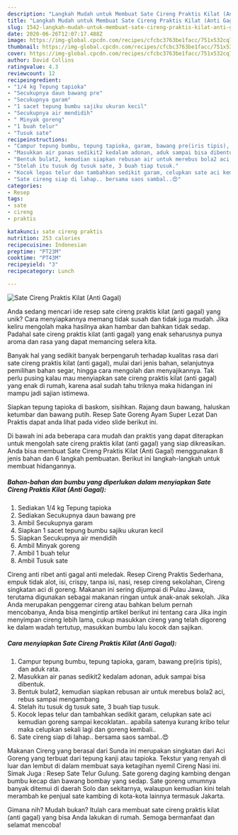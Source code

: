```yaml
---
description: "Langkah Mudah untuk Membuat Sate Cireng Praktis Kilat (Anti Gagal) Anti Gagal"
title: "Langkah Mudah untuk Membuat Sate Cireng Praktis Kilat (Anti Gagal) Anti Gagal"
slug: 1542-langkah-mudah-untuk-membuat-sate-cireng-praktis-kilat-anti-gagal-anti-gagal
date: 2020-06-26T12:07:17.488Z
image: https://img-global.cpcdn.com/recipes/cfcbc3763be1facc/751x532cq70/sate-cireng-praktis-kilat-anti-gagal-foto-resep-utama.jpg
thumbnail: https://img-global.cpcdn.com/recipes/cfcbc3763be1facc/751x532cq70/sate-cireng-praktis-kilat-anti-gagal-foto-resep-utama.jpg
cover: https://img-global.cpcdn.com/recipes/cfcbc3763be1facc/751x532cq70/sate-cireng-praktis-kilat-anti-gagal-foto-resep-utama.jpg
author: David Collins
ratingvalue: 4.3
reviewcount: 12
recipeingredient:
- "1/4 kg Tepung tapioka"
- "Secukupnya daun bawang pre"
- "Secukupnya garam"
- "1 sacet tepung bumbu sajiku ukuran kecil"
- "Secukupnya air mendidih"
- " Minyak goreng"
- "1 buah telur"
- "Tusuk sate"
recipeinstructions:
- "Campur tepung bumbu, tepung tapioka, garam, bawang pre(iris tipis), dan aduk rata."
- "Masukkan air panas sedikit2 kedalam adonan, aduk sampai bisa dibentuk."
- "Bentuk bulat2, kemudian siapkan rebusan air untuk merebus bola2 aci, rebus sampai mengambang"
- "Stelah itu tusuk dg tusuk sate, 3 buah tiap tusuk."
- "Kocok lepas telur dan tambahkan sedikit garam, celupkan sate aci kemudian goreng sampai kecoklatan.. apabila satenya kurang kribo telur maka celupkan sekali lagi dan goreng kembali.."
- "Sate cireng siap di lahap.. bersama saos sambal..😍"
categories:
- Resep
tags:
- sate
- cireng
- praktis

katakunci: sate cireng praktis 
nutrition: 253 calories
recipecuisine: Indonesian
preptime: "PT23M"
cooktime: "PT43M"
recipeyield: "3"
recipecategory: Lunch

---
```



![Sate Cireng Praktis Kilat (Anti Gagal)](https://img-global.cpcdn.com/recipes/cfcbc3763be1facc/751x532cq70/sate-cireng-praktis-kilat-anti-gagal-foto-resep-utama.jpg)

Anda sedang mencari ide resep sate cireng praktis kilat (anti gagal) yang unik? Cara menyiapkannya memang tidak susah dan tidak juga mudah. Jika keliru mengolah maka hasilnya akan hambar dan bahkan tidak sedap. Padahal sate cireng praktis kilat (anti gagal) yang enak seharusnya punya aroma dan rasa yang dapat memancing selera kita.

Banyak hal yang sedikit banyak berpengaruh terhadap kualitas rasa dari sate cireng praktis kilat (anti gagal), mulai dari jenis bahan, selanjutnya pemilihan bahan segar, hingga cara mengolah dan menyajikannya. Tak perlu pusing kalau mau menyiapkan sate cireng praktis kilat (anti gagal) yang enak di rumah, karena asal sudah tahu triknya maka hidangan ini mampu jadi sajian istimewa.

Siapkan tepung tapioka di baskom, sisihkan. Rajang daun bawang, haluskan ketumbar dan bawang putih. Resep Sate Goreng Ayam Super Lezat Dan Praktis dapat anda lihat pada video slide berikut ini.


Di bawah ini ada beberapa cara mudah dan praktis yang dapat diterapkan untuk mengolah sate cireng praktis kilat (anti gagal) yang siap dikreasikan. Anda bisa membuat Sate Cireng Praktis Kilat (Anti Gagal) menggunakan 8 jenis bahan dan 6 langkah pembuatan. Berikut ini langkah-langkah untuk membuat hidangannya.

<!--inarticleads1-->

##### Bahan-bahan dan bumbu yang diperlukan dalam menyiapkan Sate Cireng Praktis Kilat (Anti Gagal):

1. Sediakan 1/4 kg Tepung tapioka
1. Sediakan Secukupnya daun bawang pre
1. Ambil Secukupnya garam
1. Siapkan 1 sacet tepung bumbu sajiku ukuran kecil
1. Siapkan Secukupnya air mendidih
1. Ambil  Minyak goreng
1. Ambil 1 buah telur
1. Ambil Tusuk sate


Cireng anti ribet anti gagal anti meledak. Resep Cireng Praktis Sederhana, empuk tidak alot, isi, crispy, tanpa isi, nasi, resep cireng sekolahan, Cireng singkatan aci di goreng. Makanan ini sering dijumpai di Pulau Jawa, terutama digunakan sebagai makanan ringan untuk anak-anak sekolah. Jika Anda merupakan penggemar cireng atau bahkan belum pernah mencobanya, Anda bisa mengintip artikel berikut ini tentang cara Jika ingin menyimpan cireng lebih lama, cukup masukkan cireng yang telah digoreng ke dalam wadah tertutup, masukkan bumbu lalu kocok dan sajikan. 

<!--inarticleads2-->

##### Cara menyiapkan Sate Cireng Praktis Kilat (Anti Gagal):

1. Campur tepung bumbu, tepung tapioka, garam, bawang pre(iris tipis), dan aduk rata.
1. Masukkan air panas sedikit2 kedalam adonan, aduk sampai bisa dibentuk.
1. Bentuk bulat2, kemudian siapkan rebusan air untuk merebus bola2 aci, rebus sampai mengambang
1. Stelah itu tusuk dg tusuk sate, 3 buah tiap tusuk.
1. Kocok lepas telur dan tambahkan sedikit garam, celupkan sate aci kemudian goreng sampai kecoklatan.. apabila satenya kurang kribo telur maka celupkan sekali lagi dan goreng kembali..
1. Sate cireng siap di lahap.. bersama saos sambal..😍


Makanan Cireng yang berasal dari Sunda ini merupakan singkatan dari Aci Goreng yang terbuat dari tepung kanji atau tapioka. Tekstur yang renyah di luar dan lembut di dalam membuat saya ketagihan nyemil Cireng Nasi ini. Simak Juga : Resep Sate Telur Gulung. Sate goreng daging kambing dengan bumbu kecap dan bawang bombay yang sedap. Sate goreng umumnya banyak ditemui di daerah Solo dan sekitarnya, walaupun kemudian kini telah merambah ke penjual sate kambing di kota-kota lainnya termasuk Jakarta. 

Gimana nih? Mudah bukan? Itulah cara membuat sate cireng praktis kilat (anti gagal) yang bisa Anda lakukan di rumah. Semoga bermanfaat dan selamat mencoba!
